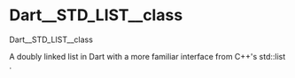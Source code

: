 # Dart__STD_LIST__class
Dart__STD_LIST__class

A doubly linked list in Dart with a more familiar interface from C++'s std::list .
